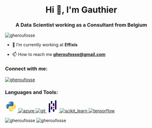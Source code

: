 <h1 align="center">Hi 👋, I'm Gauthier</h1>
<h3 align="center">A Data Scientist working as a Consultant from Belgium</h3>

<p align="left"> <img src="https://komarev.com/ghpvc/?username=gheroufosse&label=Profile%20views&color=0e75b6&style=flat" alt="gheroufosse" /> </p>

- 🔭 I’m currently working at **Effixis**

- 📫 How to reach me **gheroufosse@gmail.com**

<h3 align="left">Connect with me:</h3>
<p align="left">
<a href="https://linkedin.com/in/gheroufosse" target="blank"><img align="center" src="https://raw.githubusercontent.com/rahuldkjain/github-profile-readme-generator/master/src/images/icons/Social/linked-in-alt.svg" alt="gheroufosse" height="30" width="40" /></a>
</p>

<h3 align="left">Languages and Tools:</h3>
<p align="left"> <a href="https://www.python.org" target="_blank" rel="noreferrer"> <img src="https://raw.githubusercontent.com/devicons/devicon/master/icons/python/python-original.svg" alt="python" width="40" height="40"/> </a> <a href="https://azure.microsoft.com/en-in/" target="_blank" rel="noreferrer"> <img src="https://www.vectorlogo.zone/logos/microsoft_azure/microsoft_azure-icon.svg" alt="azure" width="40" height="40"/> </a> <a href="https://git-scm.com/" target="_blank" rel="noreferrer"> <img src="https://www.vectorlogo.zone/logos/git-scm/git-scm-icon.svg" alt="git" width="40" height="40"/> </a> <a href="https://pandas.pydata.org/" target="_blank" rel="noreferrer"> <img src="https://raw.githubusercontent.com/devicons/devicon/2ae2a900d2f041da66e950e4d48052658d850630/icons/pandas/pandas-original.svg" alt="pandas" width="40" height="40"/> </a>  <a href="https://scikit-learn.org/" target="_blank" rel="noreferrer"> <img src="https://upload.wikimedia.org/wikipedia/commons/0/05/Scikit_learn_logo_small.svg" alt="scikit_learn" width="40" height="40"/> </a> <a href="https://www.tensorflow.org" target="_blank" rel="noreferrer"> <img src="https://www.vectorlogo.zone/logos/tensorflow/tensorflow-icon.svg" alt="tensorflow" width="40" height="40"/> </a> </p>


<p><img align="center" src="https://github-readme-stats.vercel.app/api/top-langs?username=gheroufosse&show_icons=true&locale=en&layout=compact" alt="gheroufosse" /> <img align="center" src="https://github-readme-streak-stats.herokuapp.com/?user=gheroufosse&" alt="gheroufosse" /></p>

